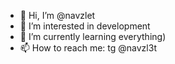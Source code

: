- 👋 Hi, I’m @navzlet
- 👀 I’m interested in development
- 🌱 I’m currently learning everything)
- 📫 How to reach me: tg @navzl3t
